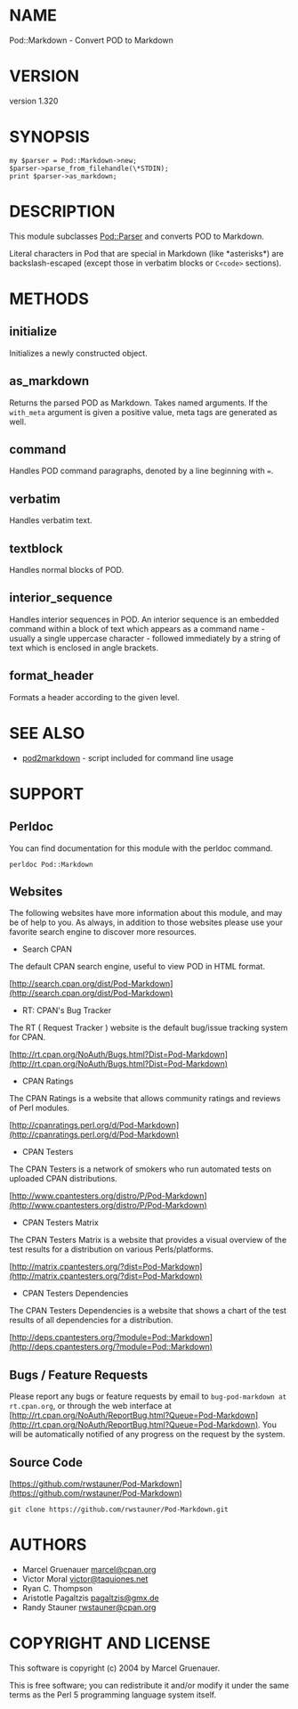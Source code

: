 # NAME

Pod::Markdown - Convert POD to Markdown

# VERSION

version 1.320

# SYNOPSIS

    my $parser = Pod::Markdown->new;
    $parser->parse_from_filehandle(\*STDIN);
    print $parser->as_markdown;

# DESCRIPTION

This module subclasses [Pod::Parser](http://search.cpan.org/perldoc?Pod::Parser) and converts POD to Markdown.

Literal characters in Pod that are special in Markdown
(like \*asterisks\*) are backslash-escaped
(except those in verbatim blocks or `C<code>` sections).

# METHODS

## initialize

Initializes a newly constructed object.

## as\_markdown

Returns the parsed POD as Markdown. Takes named arguments. If the `with_meta`
argument is given a positive value, meta tags are generated as well.

## command

Handles POD command paragraphs, denoted by a line beginning with `=`.

## verbatim

Handles verbatim text.

## textblock

Handles normal blocks of POD.

## interior\_sequence

Handles interior sequences in POD. An interior sequence is an embedded command
within a block of text which appears as a command name - usually a single
uppercase character - followed immediately by a string of text which is
enclosed in angle brackets.

## format\_header

Formats a header according to the given level.

# SEE ALSO

- [pod2markdown](http://search.cpan.org/perldoc?pod2markdown) - script included for command line usage

# SUPPORT

## Perldoc

You can find documentation for this module with the perldoc command.

    perldoc Pod::Markdown

## Websites

The following websites have more information about this module, and may be of help to you. As always,
in addition to those websites please use your favorite search engine to discover more resources.

- Search CPAN

The default CPAN search engine, useful to view POD in HTML format.

[http://search.cpan.org/dist/Pod-Markdown](http://search.cpan.org/dist/Pod-Markdown)

- RT: CPAN's Bug Tracker

The RT ( Request Tracker ) website is the default bug/issue tracking system for CPAN.

[http://rt.cpan.org/NoAuth/Bugs.html?Dist=Pod-Markdown](http://rt.cpan.org/NoAuth/Bugs.html?Dist=Pod-Markdown)

- CPAN Ratings

The CPAN Ratings is a website that allows community ratings and reviews of Perl modules.

[http://cpanratings.perl.org/d/Pod-Markdown](http://cpanratings.perl.org/d/Pod-Markdown)

- CPAN Testers

The CPAN Testers is a network of smokers who run automated tests on uploaded CPAN distributions.

[http://www.cpantesters.org/distro/P/Pod-Markdown](http://www.cpantesters.org/distro/P/Pod-Markdown)

- CPAN Testers Matrix

The CPAN Testers Matrix is a website that provides a visual overview of the test results for a distribution on various Perls/platforms.

[http://matrix.cpantesters.org/?dist=Pod-Markdown](http://matrix.cpantesters.org/?dist=Pod-Markdown)

- CPAN Testers Dependencies

The CPAN Testers Dependencies is a website that shows a chart of the test results of all dependencies for a distribution.

[http://deps.cpantesters.org/?module=Pod::Markdown](http://deps.cpantesters.org/?module=Pod::Markdown)

## Bugs / Feature Requests

Please report any bugs or feature requests by email to `bug-pod-markdown at rt.cpan.org`, or through
the web interface at [http://rt.cpan.org/NoAuth/ReportBug.html?Queue=Pod-Markdown](http://rt.cpan.org/NoAuth/ReportBug.html?Queue=Pod-Markdown). You will be automatically notified of any
progress on the request by the system.

## Source Code



[https://github.com/rwstauner/Pod-Markdown](https://github.com/rwstauner/Pod-Markdown)

    git clone https://github.com/rwstauner/Pod-Markdown.git

# AUTHORS

- Marcel Gruenauer <marcel@cpan.org>
- Victor Moral <victor@taquiones.net>
- Ryan C. Thompson <rct at thompsonclan d0t org>
- Aristotle Pagaltzis <pagaltzis@gmx.de>
- Randy Stauner <rwstauner@cpan.org>

# COPYRIGHT AND LICENSE

This software is copyright (c) 2004 by Marcel Gruenauer.

This is free software; you can redistribute it and/or modify it under
the same terms as the Perl 5 programming language system itself.
